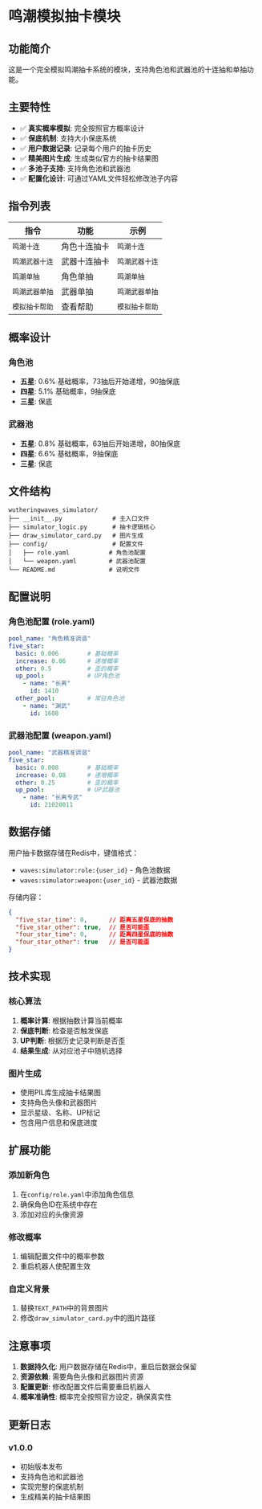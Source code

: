 # 鸣潮模拟抽卡模块

## 功能简介

这是一个完全模拟鸣潮抽卡系统的模块，支持角色池和武器池的十连抽和单抽功能。

## 主要特性

- ✅ **真实概率模拟**: 完全按照官方概率设计
- ✅ **保底机制**: 支持大小保底系统
- ✅ **用户数据记录**: 记录每个用户的抽卡历史
- ✅ **精美图片生成**: 生成类似官方的抽卡结果图
- ✅ **多池子支持**: 支持角色池和武器池
- ✅ **配置化设计**: 可通过YAML文件轻松修改池子内容

## 指令列表

| 指令 | 功能 | 示例 |
|------|------|------|
| `鸣潮十连` | 角色十连抽卡 | `鸣潮十连` |
| `鸣潮武器十连` | 武器十连抽卡 | `鸣潮武器十连` |
| `鸣潮单抽` | 角色单抽 | `鸣潮单抽` |
| `鸣潮武器单抽` | 武器单抽 | `鸣潮武器单抽` |
| `模拟抽卡帮助` | 查看帮助 | `模拟抽卡帮助` |

## 概率设计

### 角色池
- **五星**: 0.6% 基础概率，73抽后开始递增，90抽保底
- **四星**: 5.1% 基础概率，9抽保底
- **三星**: 保底

### 武器池
- **五星**: 0.8% 基础概率，63抽后开始递增，80抽保底
- **四星**: 6.6% 基础概率，9抽保底
- **三星**: 保底

## 文件结构

```
wutheringwaves_simulator/
├── __init__.py              # 主入口文件
├── simulator_logic.py       # 抽卡逻辑核心
├── draw_simulator_card.py   # 图片生成
├── config/                  # 配置文件
│   ├── role.yaml           # 角色池配置
│   └── weapon.yaml         # 武器池配置
└── README.md               # 说明文件
```

## 配置说明

### 角色池配置 (role.yaml)
```yaml
pool_name: "角色精准调谐"
five_star:
  basic: 0.006        # 基础概率
  increase: 0.06      # 递增概率
  other: 0.5          # 歪的概率
  up_pool:            # UP角色池
    - name: "长离"
      id: 1410
  other_pool:         # 常驻角色池
    - name: "渊武"
      id: 1608
```

### 武器池配置 (weapon.yaml)
```yaml
pool_name: "武器精准调谐"
five_star:
  basic: 0.008        # 基础概率
  increase: 0.08      # 递增概率
  other: 0.25         # 歪的概率
  up_pool:            # UP武器池
    - name: "长离专武"
      id: 21020011
```

## 数据存储

用户抽卡数据存储在Redis中，键值格式：
- `waves:simulator:role:{user_id}` - 角色池数据
- `waves:simulator:weapon:{user_id}` - 武器池数据

存储内容：
```json
{
  "five_star_time": 0,      // 距离五星保底的抽数
  "five_star_other": true,  // 是否可能歪
  "four_star_time": 0,      // 距离四星保底的抽数
  "four_star_other": true   // 是否可能歪
}
```

## 技术实现

### 核心算法
1. **概率计算**: 根据抽数计算当前概率
2. **保底判断**: 检查是否触发保底
3. **UP判断**: 根据历史记录判断是否歪
4. **结果生成**: 从对应池子中随机选择

### 图片生成
- 使用PIL库生成抽卡结果图
- 支持角色头像和武器图片
- 显示星级、名称、UP标记
- 包含用户信息和保底进度

## 扩展功能

### 添加新角色
1. 在`config/role.yaml`中添加角色信息
2. 确保角色ID在系统中存在
3. 添加对应的头像资源

### 修改概率
1. 编辑配置文件中的概率参数
2. 重启机器人使配置生效

### 自定义背景
1. 替换`TEXT_PATH`中的背景图片
2. 修改`draw_simulator_card.py`中的图片路径

## 注意事项

1. **数据持久化**: 用户数据存储在Redis中，重启后数据会保留
2. **资源依赖**: 需要角色头像和武器图片资源
3. **配置更新**: 修改配置文件后需要重启机器人
4. **概率准确性**: 概率完全按照官方设定，确保真实性

## 更新日志

### v1.0.0
- 初始版本发布
- 支持角色池和武器池
- 实现完整的保底机制
- 生成精美的抽卡结果图

